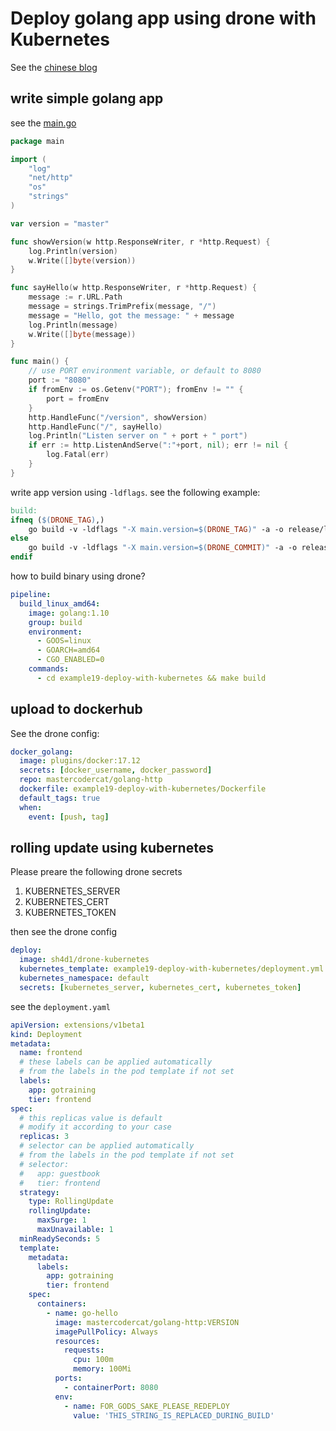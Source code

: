 # Deploy golang app using drone with Kubernetes

See the [chinese blog](https://blog.wu-boy.com/2018/06/drone-kubernetes-with-golang/)

## write simple golang app

see the [main.go](./main.go)

```go
package main

import (
	"log"
	"net/http"
	"os"
	"strings"
)

var version = "master"

func showVersion(w http.ResponseWriter, r *http.Request) {
	log.Println(version)
	w.Write([]byte(version))
}

func sayHello(w http.ResponseWriter, r *http.Request) {
	message := r.URL.Path
	message = strings.TrimPrefix(message, "/")
	message = "Hello, got the message: " + message
	log.Println(message)
	w.Write([]byte(message))
}

func main() {
	// use PORT environment variable, or default to 8080
	port := "8080"
	if fromEnv := os.Getenv("PORT"); fromEnv != "" {
		port = fromEnv
	}
	http.HandleFunc("/version", showVersion)
	http.HandleFunc("/", sayHello)
	log.Println("Listen server on " + port + " port")
	if err := http.ListenAndServe(":"+port, nil); err != nil {
		log.Fatal(err)
	}
}
```

write app version using `-ldflags`. see the following example:

```makefile
build:
ifneq ($(DRONE_TAG),)
    go build -v -ldflags "-X main.version=$(DRONE_TAG)" -a -o release/linux/amd64/hello
else
    go build -v -ldflags "-X main.version=$(DRONE_COMMIT)" -a -o release/linux/amd64/hello
endif
```

how to build binary using drone?

```yaml
pipeline:
  build_linux_amd64:
    image: golang:1.10
    group: build
    environment:
      - GOOS=linux
      - GOARCH=amd64
      - CGO_ENABLED=0
    commands:
      - cd example19-deploy-with-kubernetes && make build
```

## upload to dockerhub

See the drone config:

```yaml
docker_golang:
  image: plugins/docker:17.12
  secrets: [docker_username, docker_password]
  repo: mastercodercat/golang-http
  dockerfile: example19-deploy-with-kubernetes/Dockerfile
  default_tags: true
  when:
    event: [push, tag]
```

## rolling update using kubernetes

Please preare the following drone secrets

1. KUBERNETES_SERVER
2. KUBERNETES_CERT
3. KUBERNETES_TOKEN

then see the drone config

```yaml
deploy:
  image: sh4d1/drone-kubernetes
  kubernetes_template: example19-deploy-with-kubernetes/deployment.yml
  kubernetes_namespace: default
  secrets: [kubernetes_server, kubernetes_cert, kubernetes_token]
```

see the `deployment.yaml`

```yaml
apiVersion: extensions/v1beta1
kind: Deployment
metadata:
  name: frontend
  # these labels can be applied automatically
  # from the labels in the pod template if not set
  labels:
    app: gotraining
    tier: frontend
spec:
  # this replicas value is default
  # modify it according to your case
  replicas: 3
  # selector can be applied automatically
  # from the labels in the pod template if not set
  # selector:
  #   app: guestbook
  #   tier: frontend
  strategy:
    type: RollingUpdate
    rollingUpdate:
      maxSurge: 1
      maxUnavailable: 1
  minReadySeconds: 5
  template:
    metadata:
      labels:
        app: gotraining
        tier: frontend
    spec:
      containers:
        - name: go-hello
          image: mastercodercat/golang-http:VERSION
          imagePullPolicy: Always
          resources:
            requests:
              cpu: 100m
              memory: 100Mi
          ports:
            - containerPort: 8080
          env:
            - name: FOR_GODS_SAKE_PLEASE_REDEPLOY
              value: 'THIS_STRING_IS_REPLACED_DURING_BUILD'
```
